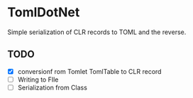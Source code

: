 # TomlDotNet
Simple serialization of CLR records to TOML and the reverse.

## TODO

- [X] conversionf rom Tomlet TomlTable to CLR record
- [ ] Writing to FIle
- [ ] Serialization from Class